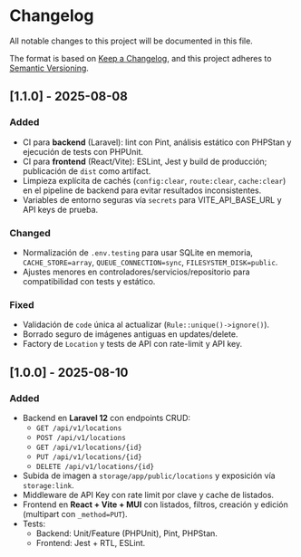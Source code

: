 # Changelog
All notable changes to this project will be documented in this file.

The format is based on [Keep a Changelog](https://keepachangelog.com/en/1.1.0/),
and this project adheres to [Semantic Versioning](https://semver.org/spec/v2.0.0.html).

## [1.1.0] - 2025-08-08
### Added
- CI para **backend** (Laravel): lint con Pint, análisis estático con PHPStan y ejecución de tests con PHPUnit.
- CI para **frontend** (React/Vite): ESLint, Jest y build de producción; publicación de `dist` como artifact.
- Limpieza explícita de cachés (`config:clear`, `route:clear`, `cache:clear`) en el pipeline de backend para evitar resultados inconsistentes.
- Variables de entorno seguras vía `secrets` para VITE_API_BASE_URL y API keys de prueba.

### Changed
- Normalización de `.env.testing` para usar SQLite en memoria, `CACHE_STORE=array`, `QUEUE_CONNECTION=sync`, `FILESYSTEM_DISK=public`.
- Ajustes menores en controladores/servicios/repositorio para compatibilidad con tests y estático.

### Fixed
- Validación de `code` única al actualizar (`Rule::unique()->ignore()`).
- Borrado seguro de imágenes antiguas en updates/delete.
- Factory de `Location` y tests de API con rate-limit y API key.

## [1.0.0] - 2025-08-10
### Added
- Backend en **Laravel 12** con endpoints CRUD:
  - `GET /api/v1/locations`
  - `POST /api/v1/locations`
  - `GET /api/v1/locations/{id}`
  - `PUT /api/v1/locations/{id}`
  - `DELETE /api/v1/locations/{id}`
- Subida de imagen a `storage/app/public/locations` y exposición vía `storage:link`.
- Middleware de API Key con rate limit por clave y cache de listados.
- Frontend en **React + Vite + MUI** con listados, filtros, creación y edición (multipart con `_method=PUT`).
- Tests:
  - Backend: Unit/Feature (PHPUnit), Pint, PHPStan.
  - Frontend: Jest + RTL, ESLint.
